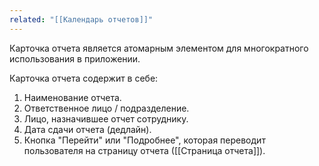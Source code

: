 ```yaml
---
related: "[[Календарь отчетов]]"
---
```


Карточка отчета является атомарным элементом для многократного использования в приложении.

Карточка отчета содержит в себе:
1. Наименование отчета.
2. Ответственное лицо / подразделение.
3. Лицо, назначившее отчет сотруднику.
4. Дата сдачи отчета (дедлайн).
5. Кнопка "Перейти" или "Подробнее", которая переводит пользователя на страницу отчета ([[Страница отчета]]).